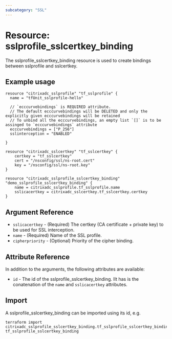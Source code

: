 ```yaml
---
subcategory: "SSL"
---
```


# Resource: sslprofile_sslcertkey_binding

The sslprofile_sslcertkey_binding resource is used to create bindings between sslprofile and sslcertkey.


## Example usage

```hcl
resource "citrixadc_sslprofile" "tf_sslprofile" {
  name = "tfUnit_sslprofile-hello"

  // `ecccurvebindings` is REQUIRED attribute.
  // The default ecccurvebindings will be DELETED and only the explicitly given ecccurvebindings will be retained
  // To unbind all the ecccurvebindings, an empty list `[]` is to be assinged to `ecccurvebindings` attribute
  ecccurvebindings = ["P_256"]
  sslinterception = "ENABLED"

}

resource "citrixadc_sslcertkey" "tf_sslcertkey" {
	certkey = "tf_sslcertkey"
	cert = "/nsconfig/ssl/ns-root.cert"
	key = "/nsconfig/ssl/ns-root.key"
}
  
resource "citrixadc_sslprofile_sslcertkey_binding" "demo_sslprofile_sslcertkey_binding" {
	name = citrixadc_sslprofile.tf_sslprofile.name
	sslicacertkey = citrixadc_sslcertkey.tf_sslcertkey.certkey 
}
```


## Argument Reference

* `sslicacertkey` - (Required) The certkey (CA certificate + private key) to be used for SSL interception.
* `name` - (Required) Name of the SSL profile.
* `cipherpriority` - (Optional) Priority of the cipher binding.


## Attribute Reference

In addition to the arguments, the following attributes are available:

* `id` - The id of the sslprofile_sslcertkey_binding. IIt has is the conatenation of the `name` and `sslicacertkey` attributes.


## Import

A sslprofile_sslcertkey_binding can be imported using its id, e.g.

```shell
terraform import citrixadc_sslprofile_sslcertkey_binding.tf_sslprofile_sslcertkey_binding tf_sslprofile_sslcertkey_binding
```
